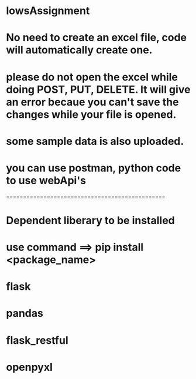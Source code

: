 # lowsAssignment

# No need to create an excel file, code will automatically create one.
# please do not open the excel while doing POST, PUT, DELETE. It will give an error becaue you can't save the changes while your file is opened.
# some sample data is also uploaded.
# you can use postman, python code to use webApi's
===============================================
# Dependent liberary to be installed
# use command ==> pip install <package_name>
# flask
# pandas
# flask_restful
# openpyxl

